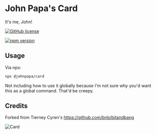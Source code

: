 # John Papa's Card

It's me, John!

[![GitHub license](https://img.shields.io/badge/license-MIT-blue.svg)](https://github.com/johnpapa/johbpapa-card/blob/master/LICENSE)

[![npm version](https://badge.fury.io/js/%40johnpapa%2Fcard.svg)](https://www.npmjs.com/package/@johnpapa/card)

## Usage

Via npx:

```bash
npx @johnpapa/card
```

Not including how to use it globally because I'm not sure why you'd want this as a global command. That'd be creepy.

## Credits

Forked from Tierney Cyren's https://github.com/bnb/bitandbang

![Card](https://raw.githubusercontent.com/johnpapa/johnpapa-card/master/card.gif)

